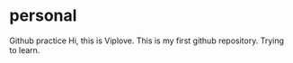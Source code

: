 # personal
Github practice
Hi, this is Viplove. This is my first github repository. Trying to learn.
